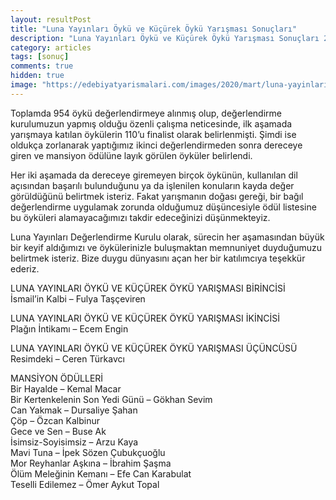 ```yaml
---
layout: resultPost
title: "Luna Yayınları Öykü ve Küçürek Öykü Yarışması Sonuçları"
description: "Luna Yayınları Öykü ve Küçürek Öykü Yarışması Sonuçları 2020"
category: articles
tags: [sonuç]
comments: true
hidden: true
image: "https://edebiyatyarismalari.com/images/2020/mart/luna-yayinlari-oyku-kucurek-oyku-yarismasi-sonuclari.jpg"
---
```


Toplamda 954 öykü değerlendirmeye alınmış olup, değerlendirme kurulumuzun yapmış olduğu özenli çalışma neticesinde, ilk aşamada yarışmaya katılan öykülerin 110’u finalist olarak belirlenmişti. Şimdi ise oldukça zorlanarak yaptığımız ikinci değerlendirmeden sonra dereceye giren ve mansiyon ödülüne layık görülen öyküler belirlendi.  

Her iki aşamada da dereceye giremeyen birçok öykünün, kullanılan dil açısından başarılı bulunduğunu ya da işlenilen konuların kayda değer görüldüğünü belirtmek isteriz. Fakat yarışmanın doğası gereği, bir bağıl değerlendirme uygulamak zorunda olduğumuz düşüncesiyle ödül listesine bu öyküleri alamayacağımızı takdir edeceğinizi düşünmekteyiz.  

Luna Yayınları Değerlendirme Kurulu olarak, sürecin her aşamasından büyük bir keyif aldığımızı ve öykülerinizle buluşmaktan memnuniyet duyduğumuzu belirtmek isteriz. Bize duygu dünyasını açan her bir katılımcıya teşekkür ederiz.   

LUNA YAYINLARI ÖYKÜ VE KÜÇÜREK ÖYKÜ YARIŞMASI BİRİNCİSİ  
İsmail’in Kalbi – Fulya Taşçeviren  

LUNA YAYINLARI ÖYKÜ VE KÜÇÜREK ÖYKÜ YARIŞMASI İKİNCİSİ  
Plağın İntikamı – Ecem Engin  

LUNA YAYINLARI ÖYKÜ VE KÜÇÜREK ÖYKÜ YARIŞMASI ÜÇÜNCÜSÜ  
Resimdeki – Ceren Türkavcı  

MANSİYON ÖDÜLLERİ  
Bir Hayalde – Kemal Macar  
Bir Kertenkelenin Son Yedi Günü – Gökhan Sevim  
Can Yakmak – Dursaliye Şahan  
Çöp – Özcan Kalbinur  
Gece ve Sen – Buse Ak  
İsimsiz-Soyisimsiz – Arzu Kaya  
Mavi Tuna – İpek Sözen Çubukçuoğlu  
Mor Reyhanlar Aşkına – İbrahim Şaşma  
Ölüm Meleğinin Kemanı – Efe Can Karabulat  
Teselli Edilemez – Ömer Aykut Topal  